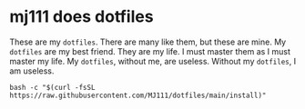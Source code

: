 # mj111 does dotfiles

These are my `dotfiles`. There are many like them, but these are mine. My
`dotfiles` are my best friend. They are my life. I must master them as I must
master my life. My `dotfiles`, without me, are useless. Without my `dotfiles`, I
am useless.

```shell
bash -c "$(curl -fsSL https://raw.githubusercontent.com/MJ111/dotfiles/main/install)"
```
